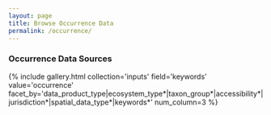 ```yaml
---
layout: page
title: Browse Occurrence Data
permalink: /occurrence/
---
```


### Occurrence Data Sources

{% include gallery.html collection='inputs' field='keywords' value='occurrence' facet_by='data_product_type|ecosystem_type*|taxon_group*|accessibility*|jurisdiction*|spatial_data_type*|keywords*' num_column=3 %}